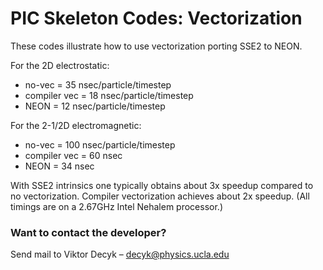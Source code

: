 # PIC Skeleton Codes:  Vectorization

These codes illustrate how to use vectorization porting SSE2 to NEON.

For the 2D electrostatic:
  * no-vec = 35 nsec/particle/timestep
  * compiler vec = 18 nsec/particle/timestep
  * NEON = 12 nsec/particle/timestep

For the 2-1/2D electromagnetic:
  * no-vec = 100 nsec/particle/timestep
  * compiler vec = 60 nsec
  * NEON = 34 nsec

With SSE2 intrinsics one typically obtains about 3x speedup compared to no vectorization. Compiler vectorization achieves about 2x speedup. (All timings are on a 2.67GHz Intel Nehalem processor.)

### Want to contact the developer?

Send mail to Viktor Decyk – decyk@physics.ucla.edu 


